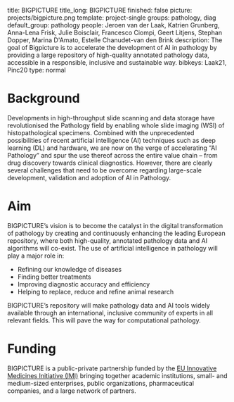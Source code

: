 title: BIGPICTURE 
title_long: BIGPICTURE 
finished: false 
picture: projects/bigpicture.png
template: project-single
groups: pathology, diag
default_group: pathology 
people: Jeroen van der Laak, Katrien Grunberg, Anna-Lena Frisk, Julie Boisclair, Francesco Ciompi, Geert Litjens, Stephan Dopper, Marina D'Amato, Estelle Chanudet-van den Brink
description: The goal of Bigpicture is to accelerate the development of AI in pathology by providing a large repository of high-quality annotated pathology data, accessible in a responsible, inclusive and sustainable way.
bibkeys: Laak21, Pinc20
type: normal

# Background

Developments in high-throughput slide scanning and data storage have revolutionised the Pathology field by enabling whole slide imaging (WSI) of histopathological specimens. Combined with the unprecedented possibilities of recent artificial intelligence (AI) techniques such as deep learning (DL) and hardware, we are now on the verge of accelerating “AI Pathology” and spur the use thereof across the entire value chain – from drug discovery towards clinical diagnostics. However, there are clearly several challenges that need to be overcome regarding large-scale development, validation and adoption of AI in Pathology. 

# Aim
BIGPICTURE’s vision is to become the catalyst in the digital transformation of pathology by creating and continuously enhancing the leading European repository, where both high-quality, annotated pathology data and AI algorithms will co-exist.
The use of artificial intelligence in pathology will play a major role in: 
  
- Refining our knowledge of diseases
- Finding better treatments
-	Improving diagnostic accuracy and efficiency
-	Helping to replace, reduce and refine animal research
  
BIGPICTURE’s repository will make pathology data and AI tools widely available through an international, inclusive community of experts in all relevant fields. This will pave the way for computational pathology. 

# Funding
BIGPICTURE is a public-private partnership funded by the [EU Innovative Medicines Initiative (IMI)](www.imi.europa.eu) bringing together academic institutions, small- and medium-sized enterprises, public organizations, pharmaceutical companies, and a large network of partners.
